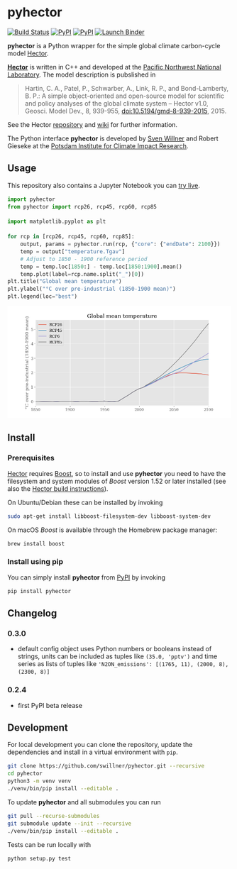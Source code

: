 # pyhector

[![Build Status](https://img.shields.io/travis/swillner/pyhector.svg)](https://travis-ci.org/swillner/pyhector)
[![PyPI](https://img.shields.io/pypi/pyversions/pyhector.svg)](https://pypi.python.org/pypi/pyhector)
[![PyPI](https://img.shields.io/pypi/v/pyhector.svg)](https://pypi.python.org/pypi/pyhector)
[![Launch Binder](https://img.shields.io/badge/launch-binder-e66581.svg)](http://mybinder.org/repo/swillner/pyhector)

**pyhector** is a Python wrapper for the simple global climate
carbon-cycle model [Hector](https://github.com/JGCRI/hector).

**[Hector](https://github.com/JGCRI/hector)** is written in C++ and developed at the [Pacific
Northwest National Laboratory](https://www.pnl.gov/). The model description is
pubslished in

> Hartin, C. A., Patel, P., Schwarber, A., Link, R. P., and Bond-Lamberty, B. P.: A simple object-oriented and open-source model for scientific and policy analyses of the global climate system – Hector v1.0, Geosci. Model Dev., 8, 939-955, [doi:10.5194/gmd-8-939-2015](https://dx.doi.org/10.5194/gmd-8-939-2015), 2015.

See the Hector [repository](https://github.com/JGCRI/hector) and
[wiki](https://github.com/JGCRI/hector/wiki) for further information.

The Python interface **pyhector** is developed by [Sven Willner](http://www.pik-potsdam.de/~willner/)
and Robert Gieseke at the [Potsdam Institute for Climate Impact Research](https://www.pik-potsdam.de/).


## Usage

This repository also contains a Jupyter Notebook you can [try live](http://mybinder.org/repo/swillner/pyhector).

```python
import pyhector
from pyhector import rcp26, rcp45, rcp60, rcp85

import matplotlib.pyplot as plt

for rcp in [rcp26, rcp45, rcp60, rcp85]:
    output, params = pyhector.run(rcp, {"core": {"endDate": 2100}})
    temp = output["temperature.Tgav"]
    # Adjust to 1850 - 1900 reference period
    temp = temp.loc[1850:] - temp.loc[1850:1900].mean()
    temp.plot(label=rcp.name.split("_")[0])
plt.title("Global mean temperature")
plt.ylabel("°C over pre-industrial (1850-1900 mean)")
plt.legend(loc="best")
```

![](scripts/example-plot.png)


## Install

### Prerequisites

[Hector](https://github.com/JGCRI/hector)
requires [Boost](http://www.boost.org/), so to install and use
**pyhector** you need to have the filesystem and system modules
of *Boost* version 1.52 or later installed (see also the
[Hector build instructions](https://github.com/JGCRI/hector/wiki/BuildHector)).

On Ubuntu/Debian these can be installed by invoking
```bash
sudo apt-get install libboost-filesystem-dev libboost-system-dev
```

On macOS *Boost* is available through the Homebrew package manager:
```bash
brew install boost
```

### Install using pip

You can simply install **pyhector** from [PyPI](https://pypi.python.org/pypi/pyhector) by invoking
```bash
pip install pyhector
```


## Changelog

### 0.3.0

- default config object uses Python numbers or booleans instead
  of strings, units can be included as tuples like `(35.0, 'pptv')` and time
  series as lists of tuples like
  `'N2ON_emissions': [(1765, 11), (2000, 8), (2300, 8)]`

### 0.2.4

- first PyPI beta release


## Development

For local development you can clone the repository, update the
dependencies and install in a virtual environment with `pip`.

```bash
git clone https://github.com/swillner/pyhector.git --recursive
cd pyhector
python3 -m venv venv
./venv/bin/pip install --editable .
```

To update **pyhector** and all submodules you can run
```bash
git pull --recurse-submodules
git submodule update --init --recursive
./venv/bin/pip install --editable .
```

Tests can be run locally with

```
python setup.py test
```
